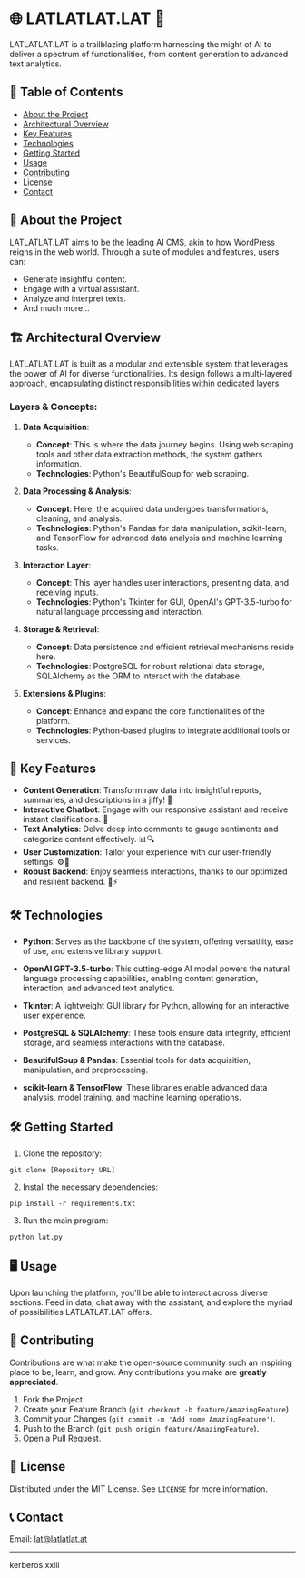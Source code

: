 # 🌐 LATLATLAT.LAT 🤖

LATLATLAT.LAT is a trailblazing platform harnessing the might of AI to deliver a spectrum of functionalities, from content generation to advanced text analytics.

## 📌 Table of Contents

- [About the Project](#about-the-project)
- [Architectural Overview](#architectural-overview)
- [Key Features](#key-features)
- [Technologies](#technologies)
- [Getting Started](#getting-started)
- [Usage](#usage)
- [Contributing](#contributing)
- [License](#license)
- [Contact](#contact)

## 🌟 About the Project

LATLATLAT.LAT aims to be the leading AI CMS, akin to how WordPress reigns in the web world. Through a suite of modules and features, users can:

- Generate insightful content.
- Engage with a virtual assistant.
- Analyze and interpret texts.
- And much more...

## 🏗 Architectural Overview

LATLATLAT.LAT is built as a modular and extensible system that leverages the power of AI for diverse functionalities. Its design follows a multi-layered approach, encapsulating distinct responsibilities within dedicated layers.

### Layers & Concepts:

1. **Data Acquisition**: 
    - **Concept**: This is where the data journey begins. Using web scraping tools and other data extraction methods, the system gathers information.
    - **Technologies**: Python's BeautifulSoup for web scraping.
    
2. **Data Processing & Analysis**: 
    - **Concept**: Here, the acquired data undergoes transformations, cleaning, and analysis.
    - **Technologies**: Python's Pandas for data manipulation, scikit-learn, and TensorFlow for advanced data analysis and machine learning tasks.
    
3. **Interaction Layer**: 
    - **Concept**: This layer handles user interactions, presenting data, and receiving inputs.
    - **Technologies**: Python's Tkinter for GUI, OpenAI's GPT-3.5-turbo for natural language processing and interaction.

4. **Storage & Retrieval**:
    - **Concept**: Data persistence and efficient retrieval mechanisms reside here.
    - **Technologies**: PostgreSQL for robust relational data storage, SQLAlchemy as the ORM to interact with the database.

5. **Extensions & Plugins**:
    - **Concept**: Enhance and expand the core functionalities of the platform.
    - **Technologies**: Python-based plugins to integrate additional tools or services.

## 🚀 Key Features

- **Content Generation**: Transform raw data into insightful reports, summaries, and descriptions in a jiffy! 📝
- **Interactive Chatbot**: Engage with our responsive assistant and receive instant clarifications. 💬
- **Text Analytics**: Delve deep into comments to gauge sentiments and categorize content effectively. 📊🔍
- **User Customization**: Tailor your experience with our user-friendly settings! ⚙️🎨
- **Robust Backend**: Enjoy seamless interactions, thanks to our optimized and resilient backend. 💼⚡

## 🛠 Technologies

- **Python**: Serves as the backbone of the system, offering versatility, ease of use, and extensive library support.
  
- **OpenAI GPT-3.5-turbo**: This cutting-edge AI model powers the natural language processing capabilities, enabling content generation, interaction, and advanced text analytics.
  
- **Tkinter**: A lightweight GUI library for Python, allowing for an interactive user experience.
  
- **PostgreSQL & SQLAlchemy**: These tools ensure data integrity, efficient storage, and seamless interactions with the database.

- **BeautifulSoup & Pandas**: Essential tools for data acquisition, manipulation, and preprocessing.

- **scikit-learn & TensorFlow**: These libraries enable advanced data analysis, model training, and machine learning operations.

## 🛠 Getting Started

1. Clone the repository:
```
git clone [Repository URL]
```
2. Install the necessary dependencies:
```
pip install -r requirements.txt
```
3. Run the main program:
```
python lat.py
```

## 🖥 Usage

Upon launching the platform, you'll be able to interact across diverse sections. Feed in data, chat away with the assistant, and explore the myriad of possibilities LATLATLAT.LAT offers.

## 🤝 Contributing

Contributions are what make the open-source community such an inspiring place to be, learn, and grow. Any contributions you make are **greatly appreciated**.

1. Fork the Project.
2. Create your Feature Branch (`git checkout -b feature/AmazingFeature`).
3. Commit your Changes (`git commit -m 'Add some AmazingFeature'`).
4. Push to the Branch (`git push origin feature/AmazingFeature`).
5. Open a Pull Request.

## 📜 License

Distributed under the MIT License. See `LICENSE` for more information.

## 📞 Contact

Email: lat@latlatlat.at

---

kerberos xxiii
